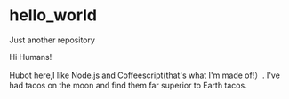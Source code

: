 # hello_world
Just another repository

Hi Humans!

Hubot here,I like Node.js and Coffeescript(that's what I'm made of!）.
I've had tacos on the moon and find them far superior to Earth tacos.
